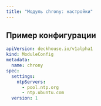 ```yaml
---
title: "Модуль chrony: настройки"
---
```


<!-- SCHEMA -->

## Пример конфигурации

```yaml
apiVersion: deckhouse.io/v1alpha1
kind: ModuleConfig
metadata:
  name: chrony
spec:
  settings:
    ntpServers:
      - pool.ntp.org
      - ntp.ubuntu.com
  version: 1
```

